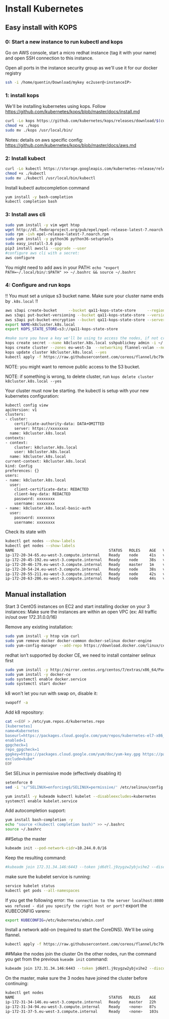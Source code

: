# Install Kubernetes

## Easy install with KOPS

### 0: Start a new instance to run kubectl and kops

Go on AWS console, start a micro redhat instance (tag it with your name) and open SSH connection to this instance.

Open all ports in the instance security group as we'll use it for our docker registry

```bash
ssh -i /home/quentin/Download/mykey ec2user@<instanceIP>
``` 

### 1: install kops
We'll be installing kubernetes using kops. Follow https://github.com/kubernetes/kops/blob/master/docs/install.md

```bash
curl -Lo kops https://github.com/kubernetes/kops/releases/download/$(curl -s https://api.github.com/repos/kubernetes/kops/releases/latest | grep tag_name | cut -d '"' -f 4)/kops-linux-amd64
chmod +x ./kops
sudo mv ./kops /usr/local/bin/
```
Notes: details on aws specific config: https://github.com/kubernetes/kops/blob/master/docs/aws.md

### 2: Install kubect

```bash
curl -Lo kubectl https://storage.googleapis.com/kubernetes-release/release/$(curl -s https://storage.googleapis.com/kubernetes-release/release/stable.txt)/bin/darwin/amd64/kubectl
chmod +x ./kubectl
sudo mv ./kubectl /usr/local/bin/kubectl
```
Install kubectl autocompletion command 
```bash
yum install -y bash-completion
kubectl completion bash
```
### 3: Install aws cli


```bash
sudo yum install -y vim wget htop
wget http://dl.fedoraproject.org/pub/epel/epel-release-latest-7.noarch.rpm
sudo rpm -ivh epel-release-latest-7.noarch.rpm
sudo yum install -y python36 python36-setuptools
sudo easy_install-3.6 pip
pip3 install awscli --upgrade --user
#configure aws cli with a secret:
aws configure
```
You might need to add aws in your PATH: `echo "export PATH=~/.local/bin/:$PATH" >> ~/.bashrc && source ~/.bashrc`

### 4: Configure and run kops

!! You must set a unique s3 bucket name. Make sure your cluster name ends by `.k8s.local` !!
```bash
aws s3api create-bucket     --bucket qa11-kops-state-store     --region eu-west-3  --create-bucket-configuration LocationConstraint=eu-west-3
aws s3api put-bucket-versioning --bucket qa11-kops-state-store --versioning-configuration Status=Enabled
aws s3api put-bucket-encryption --bucket qa11-kops-state-store --server-side-encryption-configuration '{"Rules":[{"ApplyServerSideEncryptionByDefault":{"SSEAlgorithm":"AES256"}}]}'
export NAME=k8cluster.k8s.local
export KOPS_STATE_STORE=s3://qa11-kops-state-store

#make sure you have a key we'll be using to access the nodes, if not create it with ssh-keygen -b 2048 -t rsa
kops create secret --name k8cluster.k8s.local sshpublickey admin -i ~/.ssh/id_rsa.pub
kops create cluster --zones eu-west-3a  --networking flannel-vxlan --node-count 5 --node-size t2.medium --master-size t2.small ${NAME}
kops update cluster k8cluster.k8s.local --yes
kubectl apply -f https://raw.githubusercontent.com/coreos/flannel/bc79dd1505b0c8681ece4de4c0d86c5cd2643275/Documentation/kube-flannel.yml
```
NOTE: you might want to remove public access to the S3 bucket. 

NOTE: if something is wrong, to delete cluster, run `kops delete cluster k8cluster.k8s.local --yes`

Your cluster must now be starting. the kubectl is setup with your new kubernetes configuration:
```bash
kubectl config view
apiVersion: v1
clusters:
- cluster:
    certificate-authority-data: DATA+OMITTED
    server: https://xxxxxxxx
  name: k8cluster.k8s.local
contexts:
- context:
    cluster: k8cluster.k8s.local
    user: k8cluster.k8s.local
  name: k8cluster.k8s.local
current-context: k8cluster.k8s.local
kind: Config
preferences: {}
users:
- name: k8cluster.k8s.local
  user:
    client-certificate-data: REDACTED
    client-key-data: REDACTED
    password: xxxxxxxx
    username: xxxxxxxx
- name: k8cluster.k8s.local-basic-auth
  user:
    password: xxxxxxxx
    username: xxxxxxxx

```
Check its state with 
```bash
kubectl get nodes --show-labels
kubectl get nodes --show-labels
NAME                                          STATUS   ROLES    AGE   VERSION   LABELS
ip-172-20-34-65.eu-west-3.compute.internal    Ready    node     41s   v1.11.7   beta.kubernetes.io/arch=amd64,beta.kubernetes.io/instance-type=t2.medium,beta.kubernetes.io/os=linux,failure-domain.beta.kubernetes.io/region=eu-west-3,failure-domain.beta.kubernetes.io/zone=eu-west-3a,kops.k8s.io/instancegroup=nodes,kubernetes.io/hostname=ip-172-20-34-65.eu-west-3.compute.internal,kubernetes.io/role=node,node-role.kubernetes.io/node=
ip-172-20-45-192.eu-west-3.compute.internal   Ready    node     38s   v1.11.7   beta.kubernetes.io/arch=amd64,beta.kubernetes.io/instance-type=t2.medium,beta.kubernetes.io/os=linux,failure-domain.beta.kubernetes.io/region=eu-west-3,failure-domain.beta.kubernetes.io/zone=eu-west-3a,kops.k8s.io/instancegroup=nodes,kubernetes.io/hostname=ip-172-20-45-192.eu-west-3.compute.internal,kubernetes.io/role=node,node-role.kubernetes.io/node=
ip-172-20-46-179.eu-west-3.compute.internal   Ready    master   1m    v1.11.7   beta.kubernetes.io/arch=amd64,beta.kubernetes.io/instance-type=t2.small,beta.kubernetes.io/os=linux,failure-domain.beta.kubernetes.io/region=eu-west-3,failure-domain.beta.kubernetes.io/zone=eu-west-3a,kops.k8s.io/instancegroup=master-eu-west-3a,kubernetes.io/hostname=ip-172-20-46-179.eu-west-3.compute.internal,kubernetes.io/role=master,node-role.kubernetes.io/master=
ip-172-20-54-24.eu-west-3.compute.internal    Ready    node     38s   v1.11.7   beta.kubernetes.io/arch=amd64,beta.kubernetes.io/instance-type=t2.medium,beta.kubernetes.io/os=linux,failure-domain.beta.kubernetes.io/region=eu-west-3,failure-domain.beta.kubernetes.io/zone=eu-west-3a,kops.k8s.io/instancegroup=nodes,kubernetes.io/hostname=ip-172-20-54-24.eu-west-3.compute.internal,kubernetes.io/role=node,node-role.kubernetes.io/node=
ip-172-20-55-211.eu-west-3.compute.internal   Ready    node     42s   v1.11.7   beta.kubernetes.io/arch=amd64,beta.kubernetes.io/instance-type=t2.medium,beta.kubernetes.io/os=linux,failure-domain.beta.kubernetes.io/region=eu-west-3,failure-domain.beta.kubernetes.io/zone=eu-west-3a,kops.k8s.io/instancegroup=nodes,kubernetes.io/hostname=ip-172-20-55-211.eu-west-3.compute.internal,kubernetes.io/role=node,node-role.kubernetes.io/node=
ip-172-20-63-206.eu-west-3.compute.internal   Ready    node     44s   v1.11.7   beta.kubernetes.io/arch=amd64,beta.kubernetes.io/instance-type=t2.medium,beta.kubernetes.io/os=linux,failure-domain.beta.kubernetes.io/region=eu-west-3,failure-domain.beta.kubernetes.io/zone=eu-west-3a,kops.k8s.io/instancegroup=nodes,kubernetes.io/hostname=ip-172-20-63-206.eu-west-3.compute.internal,kubernetes.io/role=node,node-role.kubernetes.io/node=
```


## Manual installation
Start 3 CentOS instances on EC2 and start installing docker on your 3 instances:
Make sure the instances are within an open VPC (ex: All traffic in/out over 172.31.0.0/16)

Remove any existing installation:
```bash
sudo yum install -y htop vim curl
sudo yum remove docker docker-common docker-selinux docker-engine
sudo yum-config-manager --add-repo https://download.docker.com/linux/centos/docker-ce.repo
```
redhat isn’t supported by docker CE, we need to install container selinux first
```bash
sudo yum install -y http://mirror.centos.org/centos/7/extras/x86_64/Packages/container-selinux-2.74-1.el7.noarch.rpm
sudo yum install -y docker-ce
sudo systemctl enable docker.service
sudo systemctl start docker
```

k8 won't let you run with swap on, disable it:
```bash
swapoff -a
```

Add k8 repository:
```bash
cat <<EOF > /etc/yum.repos.d/kubernetes.repo
[kubernetes]
name=Kubernetes
baseurl=https://packages.cloud.google.com/yum/repos/kubernetes-el7-x86_64
enabled=1
gpgcheck=1
repo_gpgcheck=1
gpgkey=https://packages.cloud.google.com/yum/doc/yum-key.gpg https://packages.cloud.google.com/yum/doc/rpm-package-key.gpg
exclude=kube*
EOF
```

Set SELinux in permissive mode (effectively disabling it)
```bash
setenforce 0
sed -i 's/^SELINUX=enforcing$/SELINUX=permissive/' /etc/selinux/config
```

```bash
yum install -y kubeadm kubectl kubelet --disableexcludes=kubernetes
systemctl enable kubelet.service

```
Add autocompletion support:
```bash
yum install bash-completion -y
echo "source <(kubectl completion bash)" >> ~/.bashrc
source ~/.bashrc
```

##Setup the master

```bash
kubeadm init --pod-network-cidr=10.244.0.0/16
```
Keep the resulting command:
```bash
#kubeadm join 172.31.34.146:6443 --token jd6dtl.j9zygzw2ybjvihe2 --discovery-token-ca-cert-hash sha256:30faaadf54014fc9b73f212cf7781d858eb8401e9c8721b0f675ff1d80f96cda
```
make sure the kubelet service is running:
```bash
service kubelet status
kubectl get pods --all-namespaces
```

If you get the following error:
`The connection to the server localhost:8080 was refused - did you specify the right host or port?`
export the KUBECONFIG varenv:
```bash
export KUBECONFIG=/etc/kubernetes/admin.conf
```

Install a network add-on (required to start the CoreDNS). We'll be using flannel.

```bash
kubectl apply -f https://raw.githubusercontent.com/coreos/flannel/bc79dd1505b0c8681ece4de4c0d86c5cd2643275/Documentation/kube-flannel.yml
```
 
##Make the nodes join the cluster
On the other nodes, run the command you get from the previous `kueadm init` command:
```bash
kubeadm join 172.31.34.146:6443 --token jd6dtl.j9zygzw2ybjvihe2 --discovery-token-ca-cert-hash sha256:30faaadf54014fc9b73f212cf7781d858eb8401e9c8721b0f675ff1d80f96cda
```
On the master, make sure the 3 nodes have joined the cluster before continuing:

```bash
kubectl get nodes
NAME                                          STATUS   ROLES    AGE    VERSION
ip-172-31-34-146.eu-west-3.compute.internal   Ready    master   22h    v1.13.0
ip-172-31-34-94.eu-west-3.compute.internal    Ready    <none>   87s    v1.13.1
ip-172-31-37-5.eu-west-3.compute.internal     Ready    <none>   103s   v1.13.1
```
